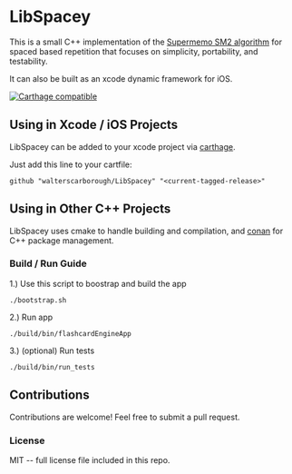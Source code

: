 # LibSpacey

This is a small C++ implementation of the [Supermemo SM2 algorithm](https://www.supermemo.com/english/ol/sm2.htm) for spaced based repetition that focuses on simplicity, portability, and testability.

It can also be built as an xcode dynamic framework for iOS. 

[![Carthage compatible](https://img.shields.io/badge/Carthage-compatible-4BC51D.svg?style=flat)](https://github.com/Carthage/Carthage)

## Using in Xcode / iOS Projects

LibSpacey can be added to your xcode project via [carthage](https://github.com/Carthage/Carthage).

Just add this line to your cartfile:

```
github "walterscarborough/LibSpacey" "<current-tagged-release>"
```

## Using in Other C++ Projects

LibSpacey uses cmake to handle building and compilation, and [conan](https://github.com/conan-io/conan) for C++ package management.

### Build / Run Guide

1.) Use this script to boostrap and build the app
```
./bootstrap.sh
```

2.) Run app

```
./build/bin/flashcardEngineApp
```

3.) (optional) Run tests

```
./build/bin/run_tests
```

## Contributions

Contributions are welcome! Feel free to submit a pull request.

### License

MIT -- full license file included in this repo.
